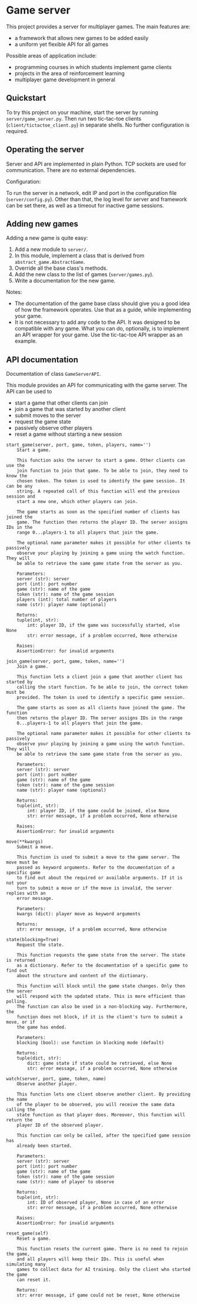 # Game server

This project provides a server for multiplayer games. The main features are:

- a framework that allows new games to be added easily
- a uniform yet flexible API for all games

Possible areas of application include:

- programming courses in which students implement game clients
- projects in the area of reinforcement learning
- multiplayer game development in general

## Quickstart

To try this project on your machine, start the server by running `server/game_server.py`. Then run two tic-tac-toe clients (`client/tictactoe_client.py`) in separate shells. No further configuration is required.

## Operating the server

Server and API are implemented in plain Python. TCP sockets are used for communication. There are no external dependencies.

Configuration:

To run the server in a network, edit IP and port in the configuration file (`server/config.py`). Other than that, the log level for server and framework can be set there, as well as a timeout for inactive game sessions.

## Adding new games

Adding a new game is quite easy:

1. Add a new module to `server/`.
2. In this module, implement a class that is derived from `abstract_game.AbstractGame`.
3. Override all the base class's methods.
4. Add the new class to the list of games (`server/games.py`).
5. Write a documentation for the new game.

Notes:

- The documentation of the game base class should give you a good idea of how the framework operates. Use that as a guide, while implementing your game.
- It is not necessary to add any code to the API. It was designed to be compatible with any game. What you can do, optionally, is to implement an API wrapper for your game. Use the tic-tac-toe API wrapper as an example.

## API documentation

Documentation of class `GameServerAPI`.

This module provides an API for communicating with the game server. The API can be used to

- start a game that other clients can join
- join a game that was started by another client
- submit moves to the server
- request the game state
- passively observe other players
- reset a game without starting a new session

```
start_game(server, port, game, token, players, name='')
    Start a game.

    This function asks the server to start a game. Other clients can use the
    join function to join that game. To be able to join, they need to know the
    chosen token. The token is used to identify the game session. It can be any
    string. A repeated call of this function will end the previous session and
    start a new one, which other players can join.

    The game starts as soon as the specified number of clients has joined the
    game. The function then returns the player ID. The server assigns IDs in the
    range 0...players-1 to all players that join the game.

    The optional name parameter makes it possible for other clients to passively
    observe your playing by joining a game using the watch function. They will
    be able to retrieve the same game state from the server as you.

    Parameters:
    server (str): server
    port (int): port number
    game (str): name of the game
    token (str): name of the game session
    players (int): total number of players
    name (str): player name (optional)

    Returns:
    tuple(int, str):
        int: player ID, if the game was successfully started, else None
        str: error message, if a problem occurred, None otherwise

    Raises:
    AssertionError: for invalid arguments

join_game(server, port, game, token, name='')
    Join a game.

    This function lets a client join a game that another client has started by
    calling the start function. To be able to join, the correct token must be
    provided. The token is used to identify a specific game session.

    The game starts as soon as all clients have joined the game. The function
    then returns the player ID. The server assigns IDs in the range
    0...players-1 to all players that join the game.

    The optional name parameter makes it possible for other clients to passively
    observe your playing by joining a game using the watch function. They will
    be able to retrieve the same game state from the server as you.

    Parameters:
    server (str): server
    port (int): port number
    game (str): name of the game
    token (str): name of the game session
    name (str): player name (optional)

    Returns:
    tuple(int, str):
        int: player ID, if the game could be joined, else None
        str: error message, if a problem occurred, None otherwise

    Raises:
    AssertionError: for invalid arguments

move(**kwargs)
    Submit a move.

    This function is used to submit a move to the game server. The move must be
    passed as keyword arguments. Refer to the documentation of a specific game
    to find out about the required or available arguments. If it is not your
    turn to submit a move or if the move is invalid, the server replies with an
    error message.

    Parameters:
    kwargs (dict): player move as keyword arguments

    Returns:
    str: error message, if a problem occurred, None otherwise

state(blocking=True)
    Request the state.

    This function requests the game state from the server. The state is returned
    as a dictionary. Refer to the documentation of a specific game to find out
    about the structure and content of the dictionary.

    This function will block until the game state changes. Only then the server
    will respond with the updated state. This is more efficient than polling.
    The function can also be used in a non-blocking way. Furthermore, the
    function does not block, if it is the client's turn to submit a move, or if
    the game has ended.

    Parameters:
    blocking (bool): use function in blocking mode (default)

    Returns:
    tuple(dict, str):
        dict: game state if state could be retrieved, else None
        str: error message, if a problem occurred, None otherwise

watch(server, port, game, token, name)
    Observe another player.

    This function lets one client observe another client. By providing the name
    of the player to be observed, you will receive the same data calling the
    state function as that player does. Moreover, this function will return the
    player ID of the observed player.

    This function can only be called, after the specified game session has
    already been started.

    Parameters:
    server (str): server
    port (int): port number
    game (str): name of the game
    token (str): name of the game session
    name (str): name of player to observe

    Returns:
    tuple(int, str):
        int: ID of observed player, None in case of an error
        str: error message, if a problem occurred, None otherwise

    Raises:
    AssertionError: for invalid arguments

reset_game(self)
    Reset a game.

    This function resets the current game. There is no need to rejoin the game,
    and all players will keep their IDs. This is useful when simulating many
    games to collect data for AI training. Only the client who started the game
    can reset it.

    Returns:
    str: error message, if game could not be reset, None otherwise
```
